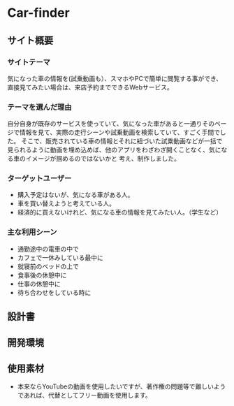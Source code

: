 # Car-finder

## サイト概要
### サイトテーマ
気になった車の情報を(試乗動画も）、スマホやPCで簡単に閲覧する事ができ、直接見てみたい場合は、来店予約までできるWebサービス。

### テーマを選んだ理由
自分自身が既存のサービスを使っていて、気になった車があると一通りそのページで情報を見て、実際の走行シーンや試乗動画を検索していて、すごく手間でした。
そこで、販売されている車の情報とそれに紐づいた試乗動画などが一括で見られるように動画を埋め込めば、他のアプリをわざわざ開くことなく、気になる車のイメージが掴めるのではないかと
考え、制作しました。

### ターゲットユーザー
- 購入予定はないが、気になる車がある人。
- 車を買い替えようと考えている人。
- 経済的に買えないけれど、気になる車の情報を見てみたい人。（学生など）


### 主な利用シーン
- 通勤途中の電車の中で
- カフェで一休みしている最中に
- 就寝前のベッドの上で
- 食事後の休憩中に
- 仕事の休憩中に
- 待ち合わせをしている時に

## 設計書


## 開発環境


## 使用素材
- 本来ならYouTubeの動画を使用したいですが、著作権の問題等で難しいようであれば、代替としてフリー動画を使用します。